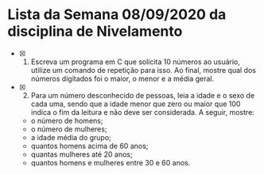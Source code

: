 # Lista da Semana 08/09/2020 da disciplina de Nivelamento

- [X] 1. Escreva um programa em C que solicita 10 números ao usuário, utilize um comando de repetição para isso. Ao final, mostre qual dos números digitados foi o maior, o menor e a média geral.
- [X] 2. Para um número desconhecido de pessoas, leia a idade e o sexo de cada uma, sendo que a idade menor que zero ou maior que 100 indica o fim da leitura e não deve ser considerada. A seguir, mostre:
  - o número de homens;
  - o número de mulheres;
  - a idade média do grupo;
  - quantos homens acima de 60 anos;
  - quantas mulheres até 20 anos;
  - quantos homens e mulheres entre 30 e 60 anos.
